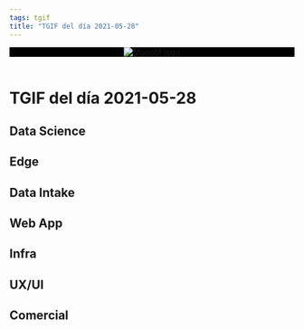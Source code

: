 ```yaml
---
tags: tgif
title: "TGIF del día 2021-05-28"
---
```


<header style="background-color: black;">
<a href="{{ '/' | url }}"><img src="{{ '/img/logo.png' | url }}" alt="MonoM logo"></a>
</header>

# TGIF del día 2021-05-28

## Data Science

## Edge

## Data Intake

## Web App

## Infra

## UX/UI

## Comercial
